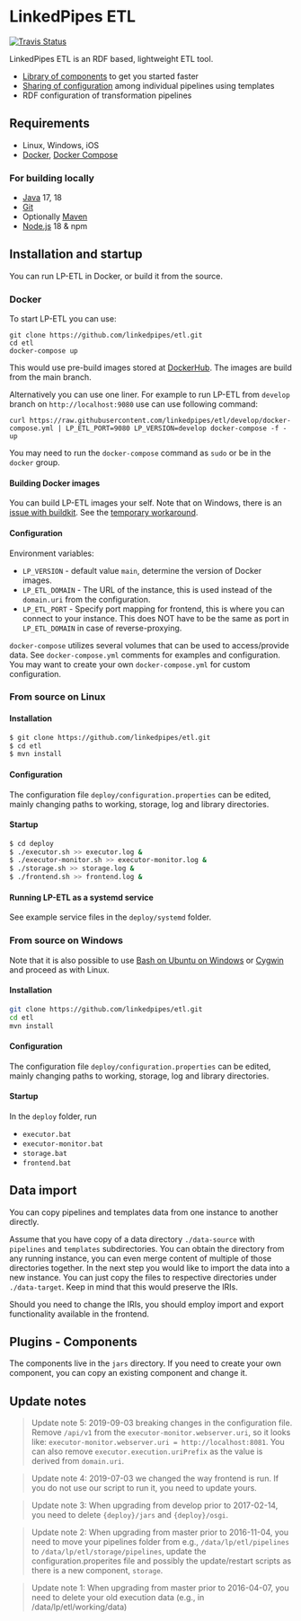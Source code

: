 # LinkedPipes ETL
[![Travis Status](https://travis-ci.com/linkedpipes/etl.svg?branch=develop)](https://travis-ci.com/linkedpipes/etl)

LinkedPipes ETL is an RDF based, lightweight ETL tool.
- [Library of components](https://etl.linkedpipes.com/components) to get you started faster
- [Sharing of configuration](https://etl.linkedpipes.com/templates/) among individual pipelines using templates
- RDF configuration of transformation pipelines

## Requirements
- Linux, Windows, iOS
- [Docker], [Docker Compose]

### For building locally
- [Java] 17, 18
- [Git]
- Optionally [Maven]
- [Node.js] 18 & npm

## Installation and startup
You can run LP-ETL in Docker, or build it from the source.

### Docker
To start LP-ETL you can use:
```
git clone https://github.com/linkedpipes/etl.git
cd etl
docker-compose up
```
This would use pre-build images stored at [DockerHub].
The images are build from the main branch.

Alternatively you can use one liner.
For example to run LP-ETL from ```develop``` branch on ```http://localhost:9080``` use can use following command:
```
curl https://raw.githubusercontent.com/linkedpipes/etl/develop/docker-compose.yml | LP_ETL_PORT=9080 LP_VERSION=develop docker-compose -f - up
```

You may need to run the ```docker-compose``` command as ```sudo``` or be in the ```docker``` group.

#### Building Docker images
You can build LP-ETL images your self.
Note that on Windows, there is an [issue with buildkit](https://github.com/moby/buildkit/issues/1684).
See the [temporary workaround](https://github.com/linkedpipes/etl/issues/851#issuecomment-814058925).

#### Configuration
Environment variables:
- ```LP_VERSION``` - default value ```main```, determine the version of Docker images.
- ```LP_ETL_DOMAIN``` - The URL of the instance, this is used instead of the ```domain.uri``` from the configuration. 
- ```LP_ETL_PORT``` - Specify port mapping for frontend, this is where you can connect to your instance.
  This does NOT have to be the same as port in ```LP_ETL_DOMAIN``` in case of reverse-proxying.

```docker-compose``` utilizes several volumes that can be used to access/provide data.
See ```docker-compose.yml``` comments for examples and configuration.
You may want to create your own ```docker-compose.yml``` for custom configuration.

### From source on Linux

#### Installation
```sh
$ git clone https://github.com/linkedpipes/etl.git
$ cd etl
$ mvn install
```

#### Configuration
The configuration file ```deploy/configuration.properties``` can be edited, mainly changing paths to working, storage, log and library directories. 

#### Startup
```sh
$ cd deploy
$ ./executor.sh >> executor.log &
$ ./executor-monitor.sh >> executor-monitor.log &
$ ./storage.sh >> storage.log &
$ ./frontend.sh >> frontend.log &
```

#### Running LP-ETL as a systemd service
See example service files in the ```deploy/systemd``` folder.

### From source on Windows
Note that it is also possible to use [Bash on Ubuntu on Windows] or [Cygwin] and proceed as with Linux.

#### Installation
```sh
git clone https://github.com/linkedpipes/etl.git
cd etl
mvn install
```

#### Configuration
The configuration file ```deploy/configuration.properties``` can be edited, mainly changing paths to working, storage, log and library directories. 

#### Startup
In the ```deploy``` folder, run
- ```executor.bat```
- ```executor-monitor.bat```
- ```storage.bat```
- ```frontend.bat```

## Data import
You can copy pipelines and templates data from one instance to another directly.

Assume that you have copy of a data directory ```./data-source``` with ```pipelines``` and ```templates``` subdirectories. 
You can obtain the directory from any running instance, you can even merge content of multiple of those directories together.
In the next step you would like to import the data into a new instance. 
You can just copy the files to respective directories under ```./data-target```.
Keep in mind that this would preserve the IRIs.

Should you need to change the IRIs, you should employ import and export functionality available in the frontend.

## Plugins - Components
The components live in the ```jars``` directory.
If you need to create your own component, you can copy an existing component and change it.
 
## Update notes
> Update note 5: 2019-09-03 breaking changes in the configuration file. Remove ```/api/v1``` from the ```executor-monitor.webserver.uri```, so it looks like: ```executor-monitor.webserver.uri = http://localhost:8081```. You can also remove ```executor.execution.uriPrefix``` as the value is derived from ```domain.uri```.

> Update note 4: 2019-07-03 we changed the way frontend is run. If you do not use our script to run it, you need to update yours. 

> Update note 3: When upgrading from develop prior to 2017-02-14, you need to delete ```{deploy}/jars``` and ```{deploy}/osgi```. 

> Update note 2: When upgrading from master prior to 2016-11-04, you need to move your pipelines folder from e.g., ```/data/lp/etl/pipelines``` to ```/data/lp/etl/storage/pipelines```, update the configuration.properites file and possibly the update/restart scripts as there is a new component, ```storage```.

> Update note 1: When upgrading from master prior to 2016-04-07, you need to delete your old execution data (e.g., in /data/lp/etl/working/data)

[Java]: <http://www.oracle.com/technetwork/java/javase/downloads/index.html>
[Git]: <https://git-scm.com/>
[Maven]: <https://maven.apache.org/>
[Node.js]: <https://nodejs.org>
[Cygwin]: <https://www.cygwin.com/>
[Bash on Ubuntu on Windows]: <https://msdn.microsoft.com/en-us/commandline/wsl/about>
[Docker]: <https://www.docker.com/>
[Docker Compose]: <https://docs.docker.com/compose/>
[DockerHub]: <https://hub.docker.com/>
